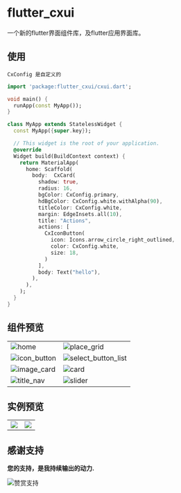 # flutter_cxui

一个新的flutter界面组件库，及flutter应用界面库。

## 使用

`CxConfig 是自定义的`

```Dart
import 'package:flutter_cxui/cxui.dart';

void main() {
  runApp(const MyApp());
}

class MyApp extends StatelessWidget {
  const MyApp({super.key});

  // This widget is the root of your application.
  @override
  Widget build(BuildContext context) {
    return MaterialApp(
      home: Scaffold(
        body:  CxCard(
          shadow: true,
          radius: 16,
          bgColor: CxConfig.primary,
          hdBgColor: CxConfig.white.withAlpha(90),
          titleColor: CxConfig.white,
          margin: EdgeInsets.all(10),
          title: "Actions",
          actions: [
            CxIconButton(
              icon: Icons.arrow_circle_right_outlined,
              color: CxConfig.white,
              size: 18,
            )
          ],
          body: Text("hello"),
        ),
      ),
    );
  }
}
```

## 组件预览

<!-- ![选择按钮列表](assets/static//select_button_list.jpg) -->

 

|||
|--|--|
|![home](assets/static/list.png)|![place_grid](assets/static/place_grid.png)|
|![icon_button](assets/static/icon_button.png)|![select_button_list](assets/static/select_button_list.png)|
|![image_card](assets/static/image_card.png)|![card](assets/static/card.png)|
|![title_nav](assets/static/title_nav.png)|![slider](assets/static/slider.jpg)|


## 实例预览
|        |   |
| ----------- | ----------- |
| <img src="assets/static/movie_home.png" width="" />      | <img src="assets/static/movie_item.png" width="" />       |
 




## 感谢支持

**您的支持，是我持续输出的动力.**

<!-- ![微信支持](assets/static/wechat.jpg) -->
<img src="assets/static/reward.jpg" alt="赞赏支持"  />
